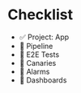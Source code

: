 # Checklist

-   ✅ Project: App
-   🔲 Pipeline
-   🔲 E2E Tests
-   🔲 Canaries
-   🔲 Alarms
-   🔲 Dashboards
